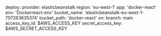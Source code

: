 deploy:
provider: elasticbeanstalk
region: 'eu-west-1'
app: 'docker-react'
env: 'Dockerreact-env'
bucket_name: 'elasticbeanstalk-eu-west-1-707263635374'
bucket_path: 'docker-react'
on:
branch: main
access_key_id: $AWS_ACCESS_KEY
secret_access_key: $AWS_SECRET_ACCESS_KEY